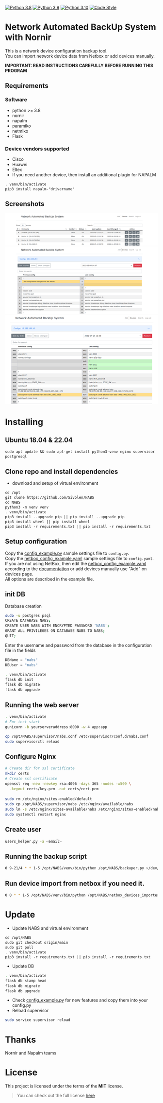 [![Python 3.8](https://img.shields.io/badge/python-3.8-blue.svg)](https://www.python.org/downloads/release/python-380/)
[![Python 3.9](https://img.shields.io/badge/python-3.9-blue.svg)](https://www.python.org/downloads/release/python-390/)
[![Python 3.10](https://img.shields.io/badge/python-3.10-blue.svg)](https://www.python.org/downloads/release/python-3108/)
[![Code Style](https://img.shields.io/badge/code%20style-black-000000.svg)](https://github.com/ambv/black)

# Network Automated BackUp System with Nornir

This is a network device configuration backup tool.<br/>
You can import network device data from Netbox or add devices manually.

**IMPORTANT: READ INSTRUCTIONS CAREFULLY BEFORE RUNNING THIS PROGRAM**


## Requirements
### Software
* python >= 3.8
* nornir
* napalm
* paramiko
* netmiko
* Flask

### Device vendors supported
* Cisco
* Huawei
* Eltex
* If you need another device, then install an additional plugin for NAPALM
```
. venv/bin/activate
pip3 install napalm-"drivername"
```

## Screenshots
![Screenshot of Search page](screenshots/devices_page.png "Devices page")
![Screenshot of Diff page](screenshots/diff_page.png "Diff page")
![Screenshot of Diff page context compare](screenshots/diff_page_context_compare.png "Diff page context compare")

# Installing

## Ubuntu 18.04 & 22.04
```
sudo apt update && sudo apt-get install python3-venv nginx supervisor postgresql
```

## Clone repo and install dependencies
* download and setup of virtual environment
```shell
cd /opt
git clone https://github.com/Sivolen/NABS
cd NABS
python3 -m venv venv
. venv/bin/activate
pip3 install --upgrade pip || pip install --upgrade pip
pip3 install wheel || pip install wheel
pip3 install -r requirements.txt || pip install -r requirements.txt
```
## Setup configuration
Copy the [config_example.py](config_example.py) sample settings file to `config.py`.<br/>
Copy the [netbox_config_example.yaml](netbox_config_example.yaml) sample settings file to `config.yaml`.<br/>
If you are not using NetBox, then edit the [netbox_config_example.yaml](netbox_config_example.yaml) according to the [documentation](https://nornir.readthedocs.io/en/latest/tutorial/initializing_nornir.html) or add devices manually use "Add" on devices page. </br>
All options are described in the example file.

## init DB
Database creation
```bash
sudo -u postgres psql
CREATE DATABASE NABS;
CREATE USER NABS WITH ENCRYPTED PASSWORD 'NABS';
GRANT ALL PRIVILEGES ON DATABASE NABS TO NABS;
QUIT;
```
Enter the username and password from the database in the configuration file in the fields
```python
DBName = "nabs"
DBUser = "nabs"
```
```bash
. venv/bin/activate
flask db init
flask db migrate
flask db upgrade
```

## Running the web server
```bash
. venv/bin/activate
# For test start
gunicorn -b yourserveraddress:8000 -w 4 app:app
```
```bash
cp /opt/NABS/supervisor/nabs.conf /etc/supervisor/conf.d/nabs.conf
sudo supervisorctl reload
```
## Configure Nginx
```bash
# Create dir for ssl certificate
mkdir certs
# Create ssl certificate
openssl req -new -newkey rsa:4096 -days 365 -nodes -x509 \
  -keyout certs/key.pem -out certs/cert.pem
 
sudo rm /etc/nginx/sites-enabled/default
sudo cp /opt/NABS/supervisor/nabs /etc/nginx/available/nabs
sudo ln -s /etc/nginx/sites-available/nabs /etc/nginx/sites-enabled/nabs
sudo systemctl restart nginx
```
## Create user
```bash
users_helper.py -a <email>
```
## Running the backup script
```bash
0 9-21/4 * * 1-5 /opt/NABS/venv/bin/python /opt/NABS/backuper.py >/dev/null 2>&1
```
## Run device import from netbox if you need it.
```bash
0 0 * * 1-5 /opt/NABS/venv/bin/python /opt/NABS/netbox_devices_importer.py >/dev/null 2>&1
```
# Update
* Update NABS and virtual environment
```shell
cd /opt/NABS
sudo git checkout origin/main
sudo git pull
. venv/bin/activate
pip3 install -r requirements.txt || pip install -r requirements.txt
```
* Update DB
```bash
. venv/bin/activate
flask db stamp head
flask db migrate
flask db upgrade
```

[//]: # (1. [x] If your NABS version < 1.3 you need start dbpatch.py after update)

[//]: # (```)

[//]: # (chmod +x dbpatch.py )

[//]: # (./dbpatch.py )

[//]: # (```)

* Check [config_example.py](config_example.py) for new features and copy them into your config.py
* Reload supervisor
```bash
sudo service supervisor reload
```
# Thanks
Nornir and Napalm teams

# License
This project is licensed under the terms of the **MIT** license.
> You can check out the full license [here](https://github.com/Sivolen/NABS/blob/main/LICENSE)
